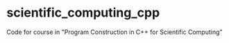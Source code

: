 # scientific_computing_cpp
Code for course in "Program Construction in C++ for Scientific Computing"

